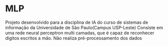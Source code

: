 # MLP
Projeto desenvolvido para a disciplina de IA do curso de sistemas de informação da Universidade de São Paulo(Campus USP-Leste)
Consiste em uma rede neural perceptron multi camadas, que é capaz de reconhecer digitos escritos a mão. Não realiza pré-processamento dos dados
